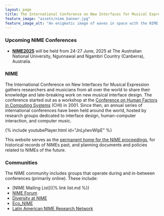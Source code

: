 ```yaml
---
layout: page
title: The International Conference on New Interfaces for Musical Expression
feature_image: "assets/nime_banner.jpg"
feature_image_alt: "An enigmatic image of waves in space with the NIME logo subtly superimposed."
---
```


### Upcoming NIME Conferences

- [**NIME2025**](https://nime2025.org) will be held from 24-27 June, 2025 at The Australian National University, Ngunnawal and Ngambri Country (Canberra), Australia. 

### NIME

The International Conference on New Interfaces for Musical Expression gathers researchers and musicians from all over the world to share their knowledge and late-breaking work on new musical interface design. The conference started out as a workshop at the [Conference on Human Factors in Computing Systems](https://www.acm.org/sigchi/) (CHI) in 2001. Since then, an annual series of international conferences have been held around the world, hosted by research groups dedicated to interface design, human-computer interaction, and computer music.

{% include youtubePlayer.html id="JnLylwvWIpE" %}

This website serves as the [permanent home for the NIME proceedings](/archives), for historical records of NIMEs past, and planning documents and policies related to NIMEs of the future.

### Communities

The NIME community includes groups that operate during and in-between conferences (primarily online). These include:

- [NIME Mailing List]({% link list.md %})
- [NIME Forum](https://forum.nime.org)
- [Diversity at NIME](https://diversity.nime.org)
- [Eco\_NIME](https://eco.nime.org)
- [Latin American NIME Research Network](https://latam.nime.org)

<!--
NIME2018: https://youtu.be/xc5I3wbwH_4
NIKE2014: https://youtu.be/eJHzNMAWQR8
best of NIME2014: https://youtu.be/beLxqGKvI-M
NIME2017: https://youtu.be/eTSNJPs8OH8
NIME2016: https://youtu.be/VmyNYds8z00
NIME2007 documentary: https://youtu.be/ZRHLtkeWwwA
-->

